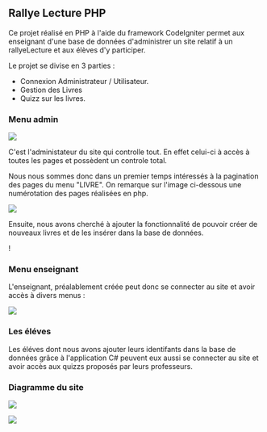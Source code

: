## Rallye Lecture PHP

Ce projet réalisé en PHP à l'aide du framework CodeIgniter permet aux enseignant d'une base de données d'administrer un site relatif à un rallyeLecture et aux élèves d'y participer.

Le projet se divise en 3  parties :

* Connexion Administrateur / Utilisateur.
* Gestion des Livres
* Quizz sur les livres.

### Menu admin

![](https://image.noelshack.com/fichiers/2019/15/1/1554749033-capture3.png)

C'est l'administateur du site qui controlle tout.
En effet celui-ci à accès à toutes les pages et possèdent un controle total.

Nous nous sommes donc dans un premier temps intéressés à la pagination des pages du menu "LIVRE".
On remarque sur l'image ci-dessous une numérotation des pages réalisées en php.

![](https://image.noelshack.com/fichiers/2019/15/1/1554749036-capture4.png)

Ensuite, nous avons cherché à ajouter la fonctionnalité de pouvoir créer de nouveaux livres et de les insérer dans la base de données.

! [](https://image.noelshack.com/fichiers/2019/15/1/1554749034-capture5.png)



### Menu enseignant

L'enseignant, préalablement créée peut donc se connecter au site et avoir accès à divers menus : 

![](https://image.noelshack.com/fichiers/2019/15/1/1554749032-capture2.png)


 ### Les éléves
 
 Les éléves dont nous avons ajouter leurs identifants dans la base de données grâce à l'application C# peuvent eux aussi se connecter au site et avoir accès aux quizzs proposés par leurs professeurs.
 
 
 ### Diagramme du site

![](https://raw.githubusercontent.com/AureohDev/RallyeLectureWebApp/master/Github/Schema/schemaDbRallyeLecture.PNG)

![](https://raw.githubusercontent.com/AureohDev/RallyeLectureWebApp/master/Github/Schema/schemaDbAauth.PNG)


